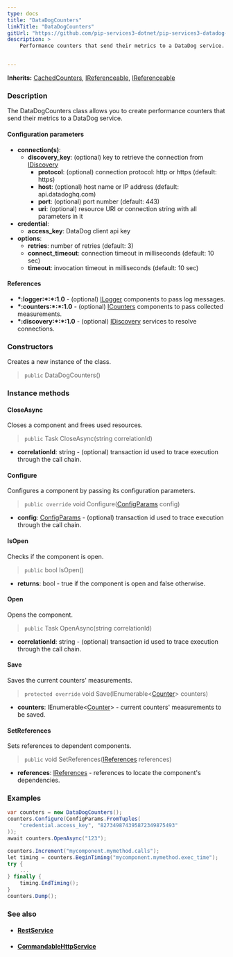 ```yaml
---
type: docs
title: "DataDogCounters"
linkTitle: "DataDogCounters"
gitUrl: "https://github.com/pip-services3-dotnet/pip-services3-datadog-dotnet"
description: >
    Performance counters that send their metrics to a DataDog service.


---
```


**Inherits:** [CachedCounters](../../../components/count/cached_counters/), [IReferenceable](../../../commons/refer/ireferenceable), [IReferenceable](../../../commons/run/iopenable)

### Description
The DataDogCounters class allows you to create performance counters that send their metrics to a DataDog service.


#### Configuration parameters

- **connection(s)**:           
  - **discovery_key**: (optional) key to retrieve the connection from [IDiscovery](../../../components/connect/idiscovery)
    - **protocol**: (optional) connection protocol: http or https (default: https)
    - **host**: (optional) host name or IP address (default: api.datadoghq.com)
    - **port**: (optional) port number (default: 443)
    - **uri**: (optional) resource URI or connection string with all parameters in it
- **credential**:
    - **access_key**: DataDog client api key
- **options**:
  - **retries**: number of retries (default: 3)
  - **connect_timeout**: connection timeout in milliseconds (default: 10 sec)
  - **timeout**: invocation timeout in milliseconds (default: 10 sec)



#### References

- **\*:logger:\*:\*:1.0** - (optional) [ILogger](../../../components/log/ilogger) components to pass log messages.
- **\*:counters:\*:\*:1.0** - (optional) [ICounters](../../../components/count/icounters) components to pass collected measurements.
- **\*:discovery:\*:\*:1.0** - (optional) [IDiscovery](../../../components/connect/idiscovery) services to resolve connections.

### Constructors
Creates a new instance of the class.

> `public` DataDogCounters()


### Instance methods

#### CloseAsync
Closes a component and frees used resources.

> `public` Task CloseAsync(string correlationId)

- **correlationId**: string - (optional) transaction id used to trace execution through the call chain.


#### Configure
Configures a component by passing its configuration parameters.

> `public override` void Configure([ConfigParams](../../../commons/config/config_params) config)

- **config**: [ConfigParams](../../../commons/config/config_params) - (optional) transaction id used to trace execution through the call chain.

#### IsOpen
Checks if the component is open.

> `public` bool IsOpen()

- **returns**: bool - true if the component is open and false otherwise.


#### Open
Opens the component.

> `public` Task OpenAsync(string correlationId)

- **correlationId**: string - (optional) transaction id used to trace execution through the call chain.


#### Save
Saves the current counters' measurements.

> `protected override` void Save(IEnumerable<[Counter](../../../components/count/counter)> counters)

- **counters**: IEnumerable<[Counter](../../../components/count/counter)> - current counters' measurements to be saved.


#### SetReferences
Sets references to dependent components.

> `public` void SetReferences([IReferences](../../../commons/refer/ireferences) references)

- **references**: [IReferences](../../../commons/refer/ireferences) - references to locate the component's dependencies.


### Examples

```cs
var counters = new DataDogCounters();
counters.Configure(ConfigParams.FromTuples(
    "credential.access_key", "827349874395872349875493"
));
await counters.OpenAsync("123");

counters.Increment("mycomponent.mymethod.calls");
let timing = counters.BeginTiming("mycomponent.mymethod.exec_time");
try {
    ...
} finally {
    timing.EndTiming();
}
counters.Dump();
```


### See also
- #### [RestService](../../../rpc/services/rest_service)
- #### [CommandableHttpService](../../../rpc/services/commandable_http_service)
